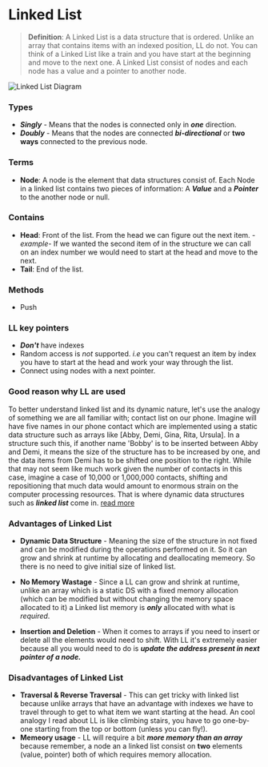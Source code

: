 # Linked List

> **Definition**: A Linked List is a data structure that is ordered. Unlike an array that contains items with an indexed position, LL do not. You can think of a Linked List like a train and you have start at the beginning and move to the next one. A Linked List consist of nodes and each node has a value and a pointer to another node.

![Linked List Diagram](https://miro.medium.com/max/970/1*f2oDQ0cdY54olxCFOIMIdQ.png)

### Types

- **_Singly_** - Means that the nodes is connected only in **_one_** direction.
- **_Doubly_** - Means that the nodes are connected **_bi-directional_** or **two ways** connected to the previous node.

### Terms

- **Node**: A node is the element that data structures consist of. Each Node in a linked list contains two pieces of information: A **_Value_** and a **_Pointer_** to the another node or null.

### Contains

- **Head**: Front of the list. From the head we can figure out the next item. _-example-_ If we wanted the second item of in the structure we can call on an index number we would need to start at the head and move to the next.
- **Tail**: End of the list.

### Methods

- Push

### LL key pointers

- **_Don't_** have indexes
- Random access is _not_ supported. _i.e_ you can't request an item by index you have to start at the head and work your way through the list.
- Connect using nodes with a next pointer.

### Good reason why LL are used

To better understand linked list and its dynamic nature, let's use the analogy of something we are all familiar with; contact list on our phone. Imagine will have five names in our phone contact which are implemented using a static data structure such as arrays like [Abby, Demi, Gina, Rita, Ursula]. In a structure such this, if another name 'Bobby' is to be inserted between Abby and Demi, it means the size of the structure has to be increased by one, and the data items from Demi has to be shifted one position to the right. While that may not seem like much work given the number of contacts in this case, imagine a case of 10,000 or 1,000,000 contacts, shifting and repositioning that much data would amount to enormous strain on the computer processing resources. That is where dynamic data structures such as **_linked list_** come in. [read more](https://study.com/academy/lesson/dynamically-linked-lists-in-c-programming-implementation-example.html 'Dynamically Linked Lists in C Programming: Implementation & Example| Study.com')

### Advantages of Linked List

- **Dynamic Data Structure** - Meaning the size of the structure in not fixed and can be modified during the operations performed on it. So it can grow and shrink at runtime by allocating and deallocating memeory. So there is no need to give initial size of linked list.

- **No Memory Wastage** - Since a LL can grow and shrink at runtime, unlike an array which is a static DS with a fixed memory allocation (which can be modified but without changing the memory space allocated to it) a Linked list memory is **_only_** allocated with what is _required_.

- **Insertion and Deletion** - When it comes to arrays if you need to insert or delete all the elements would need to shift. With LL it's extremely easier because all you would need to do is **_update the address present in next pointer of a node._**

### Disadvantages of Linked List

- **Traversal & Reverse Traversal** - This can get tricky with linked list because unlike arrays that have an advantage with indexes we have to travel through to get to what item we want starting at the head. An cool analogy I read about LL is like climbing stairs, you have to go one-by-one starting from the top or bottom (unless you can fly!).
- **Memeory usage** - LL will require a bit ***more memory than an array*** because remember, a node an a linked list consist on **two** elements (value, pointer) both of which requires memory allocation. 

